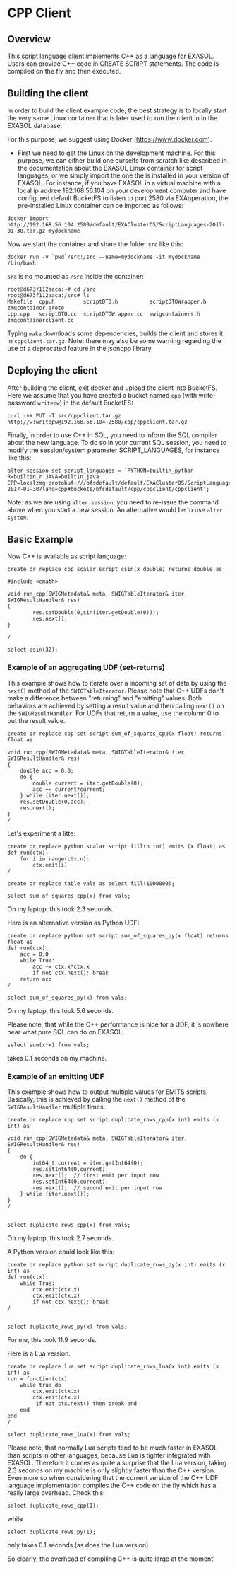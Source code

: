 # CPP Client

## Overview
This script language client implements C++ as a
language for EXASOL. Users can provide C++ code in CREATE SCRIPT
statements. The code is compiled on the fly and then executed.

## Building the client

In order to build the client example code, the
best strategy is to locally start the very same Linux container that
is later used to run the client in in the EXASOL database.

For this purpose, we suggest using Docker (https://www.docker.com).

* First we need to get the Linux on the development machine.  For this
purpose, we can either build one ourselfs from scratch like described
in the documentation about the EXASOL Linux container for script
languages, or we simply import the one the is installed in your version of EXASOL.
For instance, if you have EXASOL in a virtual machine with a local ip addree 192.168.56.104 on your development computer and have configured default BucketFS to listen to port 2580 via EXAoperation, the pre-installed Linux container can be imported as follows:


```
docker import http://192.168.56.104:2580/default/EXAClusterOS/ScriptLanguages-2017-01-30.tar.gz mydockname
```
Now we start the container and share the folder `src` like this:

```
docker run -v `pwd`/src:/src --name=mydockname -it mydockname /bin/bash
```

`src` is no mounted as `/src` inside the container:

```
root@d673f112aaca:~# cd /src
root@d673f112aaca:/src# ls
Makefile  cpp.h         scriptDTO.h          scriptDTOWrapper.h  zmqcontainer.proto
cpp.cpp   scriptDTO.cc  scriptDTOWrapper.cc  swigcontainers.h    zmqcontainerclient.cc
```

Typing `make` downloads some dependencies, builds the client and stores it in `cppclient.tar.gz`.
Note: there may also be some warning regarding the use of a deprecated feature in the jsoncpp library.

## Deploying the client

After building the client, exit docker and upload the client into BucketFS. Here we assume that you have created a bucket named `cpp` (with write-password `writepw`) in the default BucketFS:

```
curl -vX PUT -T src/cppclient.tar.gz http://w:writepw@192.168.56.104:2580/cpp/cppclient.tar.gz
```

Finally, in order to use C++ in SQL, you need to inform the SQL compiler about the new language. To do so in your current SQL session, you need to modify the session/system parameter SCRIPT_LANGUAGES, for instance like this:

```
alter session set script_languages = 'PYTHON=builtin_python R=builtin_r JAVA=builtin_java CPP=localzmq+protobuf:///bfsdefault/default/EXAClusterOS/ScriptLanguages-2017-01-30?lang=cpp#buckets/bfsdefault/cpp/cppclient/cppclient';
```

Note: as we are using `alter session`, you need to re-issue the command above when you start a new session.
An alternative would be to use `alter system`.

## Basic Example
Now C++ is available as script language:

```
create or replace cpp scalar script csin(x double) returns double as

#include <cmath>

void run_cpp(SWIGMetadata& meta, SWIGTableIterator& iter, SWIGResultHandler& res)
{
        res.setDouble(0,sin(iter.getDouble(0)));
        res.next();
}

/

select csin(32);
```


### Example of an aggregating UDF (set-returns)
This example shows how to iterate over a incoming set of data by using
the `next()` method of the `SWIGTableIterator`.
Please note that C++ UDFs don't make a difference between "returning" and "emitting" values.
Both behaviors are achieved by setting a result value and then calling `next()` on the `SWIGResultHandler`.
For UDFs that return a value, use the column 0 to put the result value.

```
create or replace cpp set script sum_of_squares_cpp(x float) returns float as

void run_cpp(SWIGMetadata& meta, SWIGTableIterator& iter, SWIGResultHandler& res)
{
    double acc = 0.0;
	do {		
		double current = iter.getDouble(0);
        acc += current*current;
    } while (iter.next());
    res.setDouble(0,acc);
    res.next();
}
/
```

Let's experiment a litte:

```
create or replace python scalar script fill(n int) emits (x float) as
def run(ctx):
    for i in range(ctx.n):
        ctx.emit(i)
/

create or replace table vals as select fill(1000000);

select sum_of_squares_cpp(x) from vals;
```
On my laptop, this took 2.3 seconds.

Here is an alternative version as Python UDF:

```
create or replace python set script sum_of_squares_py(x float) returns float as
def run(ctx):
    acc = 0.0
    while True:
        acc += ctx.x*ctx.x
        if not ctx.next(): break
    return acc
/

select sum_of_squares_py(x) from vals;
```
On my laptop, this took 5.6 seconds.

Please note, that while the C++ performance is nice for a UDF, it is nowhere near what pure SQL can do on EXASOL:
```
select sum(x*x) from vals;
```
takes 0.1 seconds on my machine.


### Example of an emitting UDF
This example shows how to output multiple values for EMITS scripts.
Basically, this is achieved by calling the `next()` method of the `SWIGResultHandler` multiple times.

```
create or replace cpp set script duplicate_rows_cpp(x int) emits (x int) as

void run_cpp(SWIGMetadata& meta, SWIGTableIterator& iter, SWIGResultHandler& res)
{
	do {
        int64_t current = iter.getInt64(0);
        res.setInt64(0,current);
        res.next();  // first emit per input row
        res.setInt64(0,current);
        res.next();  // second emit per input row
    } while (iter.next());
}
/


select duplicate_rows_cpp(x) from vals;
```

On my laptop, this took 2.7 seconds.

A Python version could look like this:
```
create or replace python set script duplicate_rows_py(x int) emits (x int) as
def run(ctx):
    while True:
        ctx.emit(ctx.x)
        ctx.emit(ctx.x)
        if not ctx.next(): break
/


select duplicate_rows_py(x) from vals;
```

For me, this took 11.9 seconds.

Here is a Lua version:
```
create or replace lua set script duplicate_rows_lua(x int) emits (x int) as
run = function(ctx)
    while true do
        ctx.emit(ctx.x)
        ctx.emit(ctx.x)
         if not ctx.next() then break end
    end
end
/

select duplicate_rows_lua(x) from vals;
```

Please note, that normally Lua scripts tend to be much faster in EXASOL than scripts in other languages, because Lua is tighter integrated with EXASOL.
Therefore it comes as quite a surprise that the Lua version, taking 2.3 seconds on my machine is only slightly faster than the C++ version. Even more so when considering that the current version of the C++ UDF language implementation compiles the C++ code on the fly which has a really large overhead.
Check this:
```
select duplicate_rows_cpp(1);
```
while

```
select duplicate_rows_py(1);
```
only takes 0.1 seconds (as does the Lua version)

So clearly, the overhead of compiling C++ is quite large at the moment!